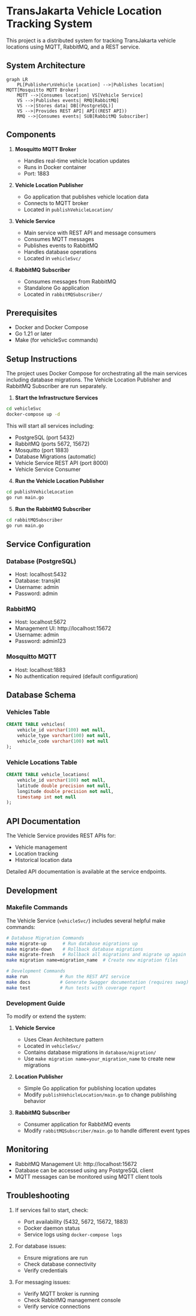 # TransJakarta Vehicle Location Tracking System

This project is a distributed system for tracking TransJakarta vehicle locations using MQTT, RabbitMQ, and a REST service.

## System Architecture

```mermaid
graph LR
    PL[Publisher\nVehicle Location] -->|Publishes location| MQTT[Mosquitto MQTT Broker]
    MQTT -->|Consumes location| VS[Vehicle Service]
    VS -->|Publishes events| RMQ[RabbitMQ]
    VS -->|Stores data| DB[(PostgreSQL)]
    VS -->|Provides REST API| API((REST API))
    RMQ -->|Consumes events| SUB[RabbitMQ Subscriber]
```

## Components

1. **Mosquitto MQTT Broker**
   - Handles real-time vehicle location updates
   - Runs in Docker container
   - Port: 1883

2. **Vehicle Location Publisher**
   - Go application that publishes vehicle location data
   - Connects to MQTT broker
   - Located in `publishVehicleLocation/`

3. **Vehicle Service**
   - Main service with REST API and message consumers
   - Consumes MQTT messages
   - Publishes events to RabbitMQ
   - Handles database operations
   - Located in `vehicleSvc/`

4. **RabbitMQ Subscriber**
   - Consumes messages from RabbitMQ
   - Standalone Go application
   - Located in `rabbitMQSubscriber/`

## Prerequisites

- Docker and Docker Compose
- Go 1.21 or later
- Make (for vehicleSvc commands)

## Setup Instructions

The project uses Docker Compose for orchestrating all the main services including database migrations. The Vehicle Location Publisher and RabbitMQ Subscriber are run separately.

1. **Start the Infrastructure Services**

```bash
cd vehicleSvc
docker-compose up -d
```

This will start all services including:
- PostgreSQL (port 5432)
- RabbitMQ (ports 5672, 15672)
- Mosquitto (port 1883)
- Database Migrations (automatic)
- Vehicle Service REST API (port 8000)
- Vehicle Service Consumer

4. **Run the Vehicle Location Publisher**

```bash
cd publishVehicleLocation
go run main.go
```

5. **Run the RabbitMQ Subscriber**

```bash
cd rabbitMQSubscriber
go run main.go
```

## Service Configuration

### Database (PostgreSQL)
- Host: localhost:5432
- Database: transjkt
- Username: admin
- Password: admin

### RabbitMQ
- Host: localhost:5672
- Management UI: http://localhost:15672
- Username: admin
- Password: admin123

### Mosquitto MQTT
- Host: localhost:1883
- No authentication required (default configuration)

## Database Schema

### Vehicles Table
```sql
CREATE TABLE vehicles(
    vehicle_id varchar(100) not null,
    vehicle_type varchar(100) not null,
    vehicle_code varchar(100) not null
);
```

### Vehicle Locations Table
```sql
CREATE TABLE vehicle_locations(
    vehicle_id varchar(100) not null,
    latitude double precision not null,
    longitude double precision not null,
    timestamp int not null
);
```

## API Documentation

The Vehicle Service provides REST APIs for:
- Vehicle management
- Location tracking
- Historical location data

Detailed API documentation is available at the service endpoints.

## Development

### Makefile Commands

The Vehicle Service (`vehicleSvc/`) includes several helpful make commands:

```bash
# Database Migration Commands
make migrate-up      # Run database migrations up
make migrate-down    # Rollback database migrations
make migrate-fresh   # Rollback all migrations and migrate up again
make migration name=migration_name  # Create new migration files

# Development Commands
make run            # Run the REST API service
make docs           # Generate Swagger documentation (requires swag)
make test           # Run tests with coverage report
```

### Development Guide

To modify or extend the system:

1. **Vehicle Service**
   - Uses Clean Architecture pattern
   - Located in `vehicleSvc/`
   - Contains database migrations in `database/migration/`
   - Use `make migration name=your_migration_name` to create new migrations

2. **Location Publisher**
   - Simple Go application for publishing location updates
   - Modify `publishVehicleLocation/main.go` to change publishing behavior

3. **RabbitMQ Subscriber**
   - Consumer application for RabbitMQ events
   - Modify `rabbitMQSubscriber/main.go` to handle different event types

## Monitoring

- RabbitMQ Management UI: http://localhost:15672
- Database can be accessed using any PostgreSQL client
- MQTT messages can be monitored using MQTT client tools

## Troubleshooting

1. If services fail to start, check:
   - Port availability (5432, 5672, 15672, 1883)
   - Docker daemon status
   - Service logs using `docker-compose logs`

2. For database issues:
   - Ensure migrations are run
   - Check database connectivity
   - Verify credentials

3. For messaging issues:
   - Verify MQTT broker is running
   - Check RabbitMQ management console
   - Verify service connections